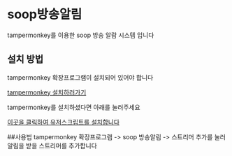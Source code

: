 # soop방송알림
tampermonkey를 이용한 soop 방송 알람 시스템 입니다

## 설치 방법
tampermonkey 확장프로그램이 설치되어 있어야 합니다

[tampermonkey 설치하러가기](https://www.tampermonkey.net/)

tampermonkey를 설치하셨다면 아래를 눌러주세요

[이곳을 클릭하여 유저스크립트를 설치합니다](https://github.com/qxs0000/sooplive-alert/raw/refs/heads/main/main.user.js)

##사용법
tampermonkey 확장프로그램 -> soop 방송알림 -> 스트리머 추가를 눌러 알림을 받을 스트리머를 추가합니다
